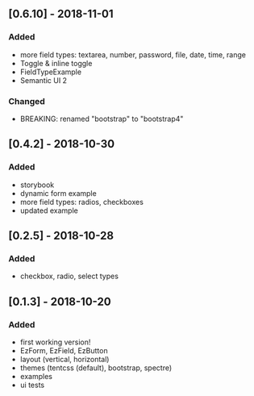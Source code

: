 ## [0.6.10] - 2018-11-01

### Added
- more field types: textarea, number, password, file, date, time, range
- Toggle & inline toggle
- FieldTypeExample
- Semantic UI 2

### Changed
- BREAKING: renamed "bootstrap" to "bootstrap4"

## [0.4.2] - 2018-10-30

### Added
- storybook
- dynamic form example
- more field types: radios, checkboxes
- updated example

## [0.2.5] - 2018-10-28

### Added
- checkbox, radio, select types

## [0.1.3] - 2018-10-20

### Added
- first working version!
- EzForm, EzField, EzButton
- layout (vertical, horizontal)
- themes (tentcss (default), bootstrap, spectre)
- examples
- ui tests